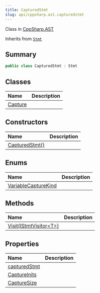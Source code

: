 ```yaml
---
title: CapturedStmt
slug: api/cppsharp.ast.capturedstmt
---
```

Class in [CppSharp.AST](/api/cppsharp/ast)

Inherits from [`Stmt`](/api/cppsharp/ast/stmt)

## Summary



```csharp
public class CapturedStmt : Stmt
```

## Classes

|Name|Description|
|:---|:---|
|[Capture](/api/cppsharp/ast/capturedstmt/capture)||

## Constructors

|Name|Description|
|:---|:---|
|[CapturedStmt\(\)](/api/cppsharp/ast/capturedstmt//ctor)||

## Enums

|Name|Description|
|:---|:---|
|[VariableCaptureKind](/api/cppsharp/ast/capturedstmt/variablecapturekind)||

## Methods

|Name|Description|
|:---|:---|
|[Visit\(IStmtVisitor\<T\>\)](/api/cppsharp/ast/capturedstmt/visit)||

## Properties

|Name|Description|
|:---|:---|
|[capturedStmt](/api/cppsharp/ast/capturedstmt/capturedstmt)||
|[CaptureInits](/api/cppsharp/ast/capturedstmt/captureinits)||
|[CaptureSize](/api/cppsharp/ast/capturedstmt/capturesize)||

